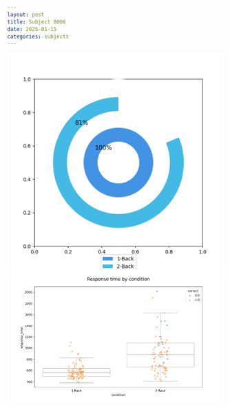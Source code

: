 ```yaml
---
layout: post
title: Subject 8006
date: 2025-01-15
categories: subjects
---
```


![](data/8006/run-21/8006_accuracy_by_condition.png)
![](data/8006/run-21/8006_response_time_by_condition.png)
